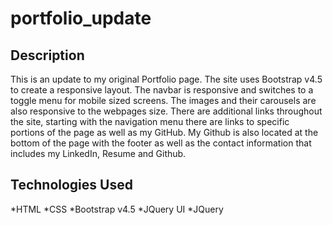 # portfolio_update

## Description

This is an update to my original Portfolio page. The site uses Bootstrap v4.5 to create a responsive layout. The navbar is responsive and switches to a toggle menu for mobile sized screens. The images and their carousels are also responsive to the webpages size. There are additional links throughout the site, starting with the navigation menu there are links to specific portions of the page as well as my GitHub. My Github is also located at the bottom of the page with the footer as well as the contact information that includes my LinkedIn, Resume and Github.

## Technologies Used
*HTML
*CSS
*Bootstrap v4.5
*JQuery UI
*JQuery